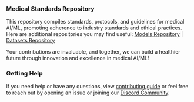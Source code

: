 ### Medical Standards Repository
This repository compiles standards, protocols, and guidelines for medical AI/ML, promoting adherence to industry standards and ethical practices. Here are additional repositories you may find useful: [Models Repository](https://github.com/GlobalHealthAI/ModelLibrary) | [Datasets Repository](https://github.com/GlobalHealthAI/DataHub)



Your contributions are invaluable, and together, we can build a healthier future through innovation and excellence in medical AI/ML!


### Getting Help
If you need help or have any questions, view [contributing guide](https://github.com/GlobalHealthAI/ModelLibrary/blob/main/CONTRIBUTING.md) or feel free to reach out by opening an issue or joining our [Discord Community](https://discord.gg/KXG8V5ZSpy).

